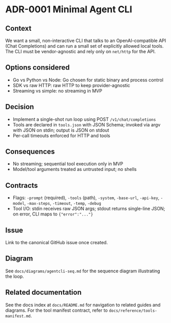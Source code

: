 # ADR-0001 Minimal Agent CLI

## Context
We want a small, non-interactive CLI that talks to an OpenAI-compatible API (Chat Completions) and can run a small set of explicitly allowed local tools. The CLI must be vendor-agnostic and rely only on `net/http` for the API.

## Options considered
- Go vs Python vs Node: Go chosen for static binary and process control
- SDK vs raw HTTP: raw HTTP to keep provider-agnostic
- Streaming vs simple: no streaming in MVP

## Decision
- Implement a single-shot run loop using POST `/v1/chat/completions`
- Tools are declared in `tools.json` with JSON Schema; invoked via argv with JSON on stdin; output is JSON on stdout
- Per-call timeouts enforced for HTTP and tools

## Consequences
- No streaming; sequential tool execution only in MVP
- Model/tool arguments treated as untrusted input; no shells

## Contracts
- Flags: `-prompt` (required), `-tools` (path), `-system`, `-base-url`, `-api-key`, `-model`, `-max-steps`, `-timeout`, `-temp`, `-debug`
- Tool I/O: stdin receives raw JSON args; stdout returns single-line JSON; on error, CLI maps to `{"error":"..."}`

## Issue
Link to the canonical GitHub issue once created.

## Diagram
See `docs/diagrams/agentcli-seq.md` for the sequence diagram illustrating the loop.

## Related documentation
See the docs index at `docs/README.md` for navigation to related guides and diagrams. For the tool manifest contract, refer to `docs/reference/tools-manifest.md`.
